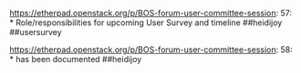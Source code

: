 https://etherpad.openstack.org/p/BOS-forum-user-committee-session: 57: 	* Role/responsibilities for upcoming User Survey and timeline ##heidijoy  ##usersurvey

https://etherpad.openstack.org/p/BOS-forum-user-committee-session: 58: 		* has been documented ##heidijoy

